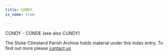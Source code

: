 ```yaml
---
title: CONDY
is_name: true

---
```


CONDY - CONDE (see also CUNDY)


The Stoke Climsland Parish Archive holds material under this index entry. To find out more please [contact us](/contact/)
